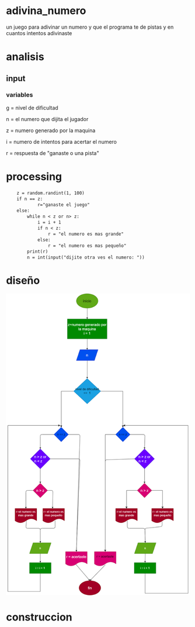 # adivina_numero

un juego para adivinar un numero y que el programa te de pistas y en cuantos intentos adivinaste
 
# analisis

## input

### variables
 
g = nivel de dificultad

 n = el numero que dijita el jugador

 z = numero generado por la maquina

 i = numero de intentos para acertar el numero

 r = respuesta de "ganaste o una pista"

 # processing

        z = random.randint(1, 100)
        if n == z:
                r="ganaste el juego"
        else:
            while n < z or n> z:
                i = i + 1
                if n < z:
                    r = "el numero es mas grande"
                else:
                    r = "el numero es mas pequeño"
            print(r)
            n = int(input("dijite otra ves el numero: "))
 
 # diseño

 ![diagrama de flujo](diagrama.png "diagrama de flujo")

 # construccion